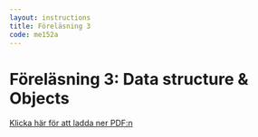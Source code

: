 ```yaml
---
layout: instructions
title: Föreläsning 3
code: me152a
---
```


# Föreläsning 3: Data structure & Objects

[Klicka här för att ladda ner PDF:n](pdf/l3_me152a.pdf)
